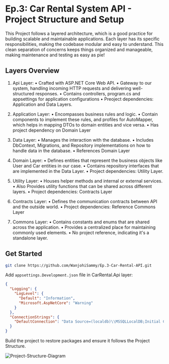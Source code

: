 
# Ep.3: Car Rental System API - Project Structure and Setup


This Project follows a layered architecture, which is a good practice for building scalable and maintainable applications. Each layer has its specific responsibilities, making the codebase modular and easy to understand. 
This clean separation of concerns keeps things organized and manageable, making maintenance and testing as easy as pie!

## Layers Overview
1. Api Layer:
• Crafted with ASP.NET Core Web API. 
• Gateway to our system, handling incoming HTTP requests and delivering well-structured responses.
• Contains controllers, program.cs and appsettings for application configurations
• Preoject dependencies: Application and Data Layers.

2. Application Layer:
• Encompasses business rules and logic.
• Contain components to implement these rules, and profiles for AutoMapper, which helps in mapping DTOs to domain entities and vice versa.
• Has project dependency on Domain Layer

3. Data Layer:
• Manages the interaction with the database.
• Includes DbContext, Migrations, and Repository implementations on how to handle data in the database.
• References Domain Layer

4. Domain Layer:
• Defines entities that represent the business objects like User and Car entities in our case.
• Contains repository interfaces that are implemented in the Data Layer.
• Project dependencies: Utility Layer.

5. Utility Layer:
• Houses helper methods and internal or external services.
• Also Provides utility functions that can be shared across different layers.
• Project dependencies: Contracts Layer

6. Contracts Layer:
• Defines the communication contracts between API and the outside world.
• Project dependencies: Reference Commons Layer

7. Commons Layer:
• Contains constants and enums that are shared across the application.
• Provides a centralized place for maintaining commonly used elements.
• No project reference, indicating it's a standalone layer.


## Get Started
```sh
git clone https://github.com/WanjohiSammy/Ep.3-Car-Rental-API.git
```

Add `appsettings.Development.json` file in CarRental.Api layer:

```json
{
  "Logging": {
    "LogLevel": {
      "Default": "Information",
      "Microsoft.AspNetCore": "Warning"
    }
  },
  "ConnectionStrings": {
    "DefaultConnection": "Data Source=(localdb)\\MSSQLLocalDB;Initial Catalog=CarRentalStore;Integrated Security=True;Connect Timeout=30;Encrypt=True;Trust Server Certificate=False;Application Intent=ReadWrite;Multi Subnet Failover=False"
  }
}
```

Build the project to restore packages and ensure it follows the Project Structure.


![Project-Structure-Diagram](https://github.com/WanjohiSammy/Ep.3-Car-Rental-API/assets/12447806/fe5712c4-5016-48d6-8d26-baf8201033f4)

